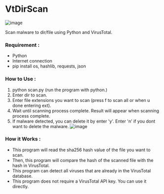 # VtDirScan
![image](https://github.com/psychobytes/vtdirscan/assets/45039854/b35a1ef2-9378-482b-8be6-2811f4999ba4)

Scan malware to dir/file using Python and VirusTotal.

### Requirement :
- Python
- Internet connection
- pip install os, hashlib, requests, json

### How to Use :
1. python scan.py (run the program with python.)
2. Enter dir to scan.
3. Enter file extensions you want to scan (press f to scan all or when u done entering ext).
4. Wait until scanning process complete. Result will appear when scanning process complete.
5. If malware detected, you can delete it by enter 'y'. Enter 'n' if you dont want to delete the malware.
![image](https://github.com/psychobytes/vtdirscan/assets/45039854/e7ccc530-faaf-4f9c-8f87-5ebcb26a0d9d)

### How it Works :
- This program will read the sha256 hash value of the file you want to scan.
- Then, this program will compare the hash of the scanned file with the hash in VirusTotal.
- This program can detect all viruses that are already in the VirusTotal database.
- This program does not require a VirusTotal API key. You can use it directly.

